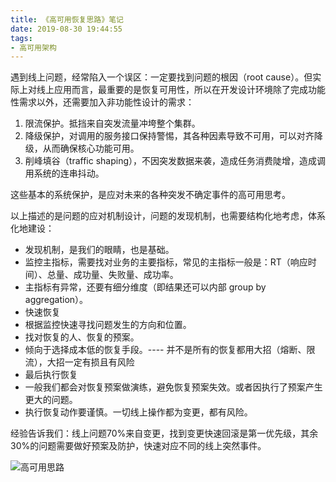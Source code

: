```yaml
---
title: 《高可用恢复思路》笔记
date: 2019-08-30 19:44:55
tags:
- 高可用架构
---
```


遇到线上问题，经常陷入一个误区：一定要找到问题的根因（root cause）。但实际上对线上应用而言，最重要的是恢复可用性，所以在开发设计环境除了完成功能性需求以外，还需要加入非功能性设计的需求：

1. 限流保护。抵挡来自突发流量冲垮整个集群。
2. 降级保护，对调用的服务接口保持警惕，其各种因素导致不可用，可以对齐降级，从而确保核心功能可用。
3. 削峰填谷（traffic shaping），不因突发数据来袭，造成任务消费陡增，造成调用系统的连串抖动。

这些基本的系统保护，是应对未来的各种突发不确定事件的高可用思考。

以上描述的是问题的应对机制设计，问题的发现机制，也需要结构化地考虑，体系化地建设：

- 发现机制，是我们的眼睛，也是基础。
 - 监控主指标，需要找对业务的主要指标，常见的主指标一般是：RT（响应时间）、总量、成功量、失败量、成功率。
 - 主指标有异常，还要有细分维度（即结果还可以内部 group by aggregation）。
- 快速恢复
 - 根据监控快速寻找问题发生的方向和位置。
 - 找对恢复的人、恢复的预案。
 - 倾向于选择成本低的恢复手段。---- 并不是所有的恢复都用大招（熔断、限流），大招一定有损且有风险
- 最后执行恢复
 - 一般我们都会对恢复预案做演练，避免恢复预案失效。或者因执行了预案产生更大的问题。
 - 执行恢复动作要谨慎。一切线上操作都为变更，都有风险。


经验告诉我们：线上问题70%来自变更，找到变更快速回滚是第一优先级，其余30%的问题需要做好预案及防护，快速对应不同的线上突然事件。
 
 ![高可用思路][1]


  [1]: https://s2.ax1x.com/2019/08/30/mjBbD0.png